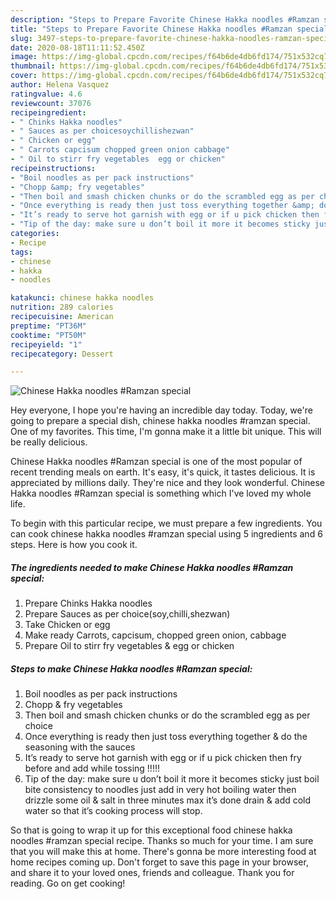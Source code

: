 ```yaml
---
description: "Steps to Prepare Favorite Chinese Hakka noodles #Ramzan special"
title: "Steps to Prepare Favorite Chinese Hakka noodles #Ramzan special"
slug: 3497-steps-to-prepare-favorite-chinese-hakka-noodles-ramzan-special
date: 2020-08-18T11:11:52.450Z
image: https://img-global.cpcdn.com/recipes/f64b6de4db6fd174/751x532cq70/chinese-hakka-noodles-ramzan-special-recipe-main-photo.jpg
thumbnail: https://img-global.cpcdn.com/recipes/f64b6de4db6fd174/751x532cq70/chinese-hakka-noodles-ramzan-special-recipe-main-photo.jpg
cover: https://img-global.cpcdn.com/recipes/f64b6de4db6fd174/751x532cq70/chinese-hakka-noodles-ramzan-special-recipe-main-photo.jpg
author: Helena Vasquez
ratingvalue: 4.6
reviewcount: 37076
recipeingredient:
- " Chinks Hakka noodles"
- " Sauces as per choicesoychillishezwan"
- " Chicken or egg"
- " Carrots capcisum chopped green onion cabbage"
- " Oil to stirr fry vegetables  egg or chicken"
recipeinstructions:
- "Boil noodles as per pack instructions"
- "Chopp &amp; fry vegetables"
- "Then boil and smash chicken chunks or do the scrambled egg as per choice"
- "Once everything is ready then just toss everything together &amp; do the seasoning with the sauces"
- "It’s ready to serve hot garnish with egg or if u pick chicken then fry before and add while tossing !!!!!"
- "Tip of the day: make sure u don’t boil it more it becomes sticky just boil bite consistency to noodles just add in very hot boiling water then drizzle some oil &amp; salt in three minutes max it’s done drain &amp; add cold water so that it’s cooking process will stop."
categories:
- Recipe
tags:
- chinese
- hakka
- noodles

katakunci: chinese hakka noodles 
nutrition: 289 calories
recipecuisine: American
preptime: "PT36M"
cooktime: "PT50M"
recipeyield: "1"
recipecategory: Dessert

---
```



![Chinese Hakka noodles #Ramzan special](https://img-global.cpcdn.com/recipes/f64b6de4db6fd174/751x532cq70/chinese-hakka-noodles-ramzan-special-recipe-main-photo.jpg)

Hey everyone, I hope you're having an incredible day today. Today, we're going to prepare a special dish, chinese hakka noodles #ramzan special. One of my favorites. This time, I'm gonna make it a little bit unique. This will be really delicious.



Chinese Hakka noodles #Ramzan special is one of the most popular of recent trending meals on earth. It's easy, it's quick, it tastes delicious. It is appreciated by millions daily. They're nice and they look wonderful. Chinese Hakka noodles #Ramzan special is something which I've loved my whole life.


To begin with this particular recipe, we must prepare a few ingredients. You can cook chinese hakka noodles #ramzan special using 5 ingredients and 6 steps. Here is how you cook it.

<!--inarticleads1-->

##### The ingredients needed to make Chinese Hakka noodles #Ramzan special:

1. Prepare  Chinks Hakka noodles
1. Prepare  Sauces as per choice(soy,chilli,shezwan)
1. Take  Chicken or egg
1. Make ready  Carrots, capcisum, chopped green onion, cabbage
1. Prepare  Oil to stirr fry vegetables &amp; egg or chicken




<!--inarticleads2-->

##### Steps to make Chinese Hakka noodles #Ramzan special:

1. Boil noodles as per pack instructions
1. Chopp &amp; fry vegetables
1. Then boil and smash chicken chunks or do the scrambled egg as per choice
1. Once everything is ready then just toss everything together &amp; do the seasoning with the sauces
1. It’s ready to serve hot garnish with egg or if u pick chicken then fry before and add while tossing !!!!!
1. Tip of the day: make sure u don’t boil it more it becomes sticky just boil bite consistency to noodles just add in very hot boiling water then drizzle some oil &amp; salt in three minutes max it’s done drain &amp; add cold water so that it’s cooking process will stop.




So that is going to wrap it up for this exceptional food chinese hakka noodles #ramzan special recipe. Thanks so much for your time. I am sure that you will make this at home. There's gonna be more interesting food at home recipes coming up. Don't forget to save this page in your browser, and share it to your loved ones, friends and colleague. Thank you for reading. Go on get cooking!
